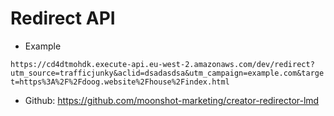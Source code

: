 # Redirect API

* Example

`https://cd4dtmohdk.execute-api.eu-west-2.amazonaws.com/dev/redirect?utm_source=trafficjunky&aclid=dsadasdsa&utm_campaign=example.com&target=https%3A%2F%2Fdoog.website%2Fhouse%2Findex.html`


* Github:
https://github.com/moonshot-marketing/creator-redirector-lmd

